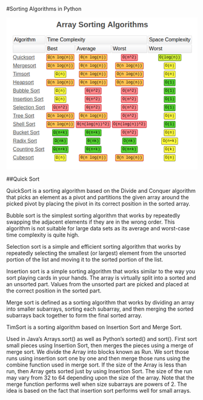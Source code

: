 #Sorting Algorithms in Python

![alt text](https://github.com/paulnegz/sorts-py/blob/main/sorts.png)

##Quick Sort 

QuickSort is a sorting algorithm based on the Divide and Conquer algorithm that picks an element as a pivot and partitions the given array around the picked pivot by placing the pivot in its correct position in the sorted array.


Bubble sort is the simplest sorting algorithm that works by repeatedly swapping the adjacent elements if they are in the wrong order. This algorithm is not suitable for large data sets as its average and worst-case time complexity is quite high.

Selection sort is a simple and efficient sorting algorithm that works by repeatedly selecting the smallest (or largest) element from the unsorted portion of the list and moving it to the sorted portion of the list. 

Insertion sort is a simple sorting algorithm that works similar to the way you sort playing cards in your hands. The array is virtually split into a sorted and an unsorted part. Values from the unsorted part are picked and placed at the correct position in the sorted part.

Merge sort is defined as a sorting algorithm that works by dividing an array into smaller subarrays, sorting each subarray, and then merging the sorted subarrays back together to form the final sorted array.


TimSort is a sorting algorithm based on Insertion Sort and Merge Sort.

Used in Java’s Arrays.sort() as well as Python’s sorted() and sort().
First sort small pieces using Insertion Sort, then merges the pieces using a merge of merge sort.
We divide the Array into blocks known as Run. We sort those runs using insertion sort one by one and then merge those runs using the combine function used in merge sort. If the size of the Array is less than run, then Array gets sorted just by using Insertion Sort. The size of the run may vary from 32 to 64 depending upon the size of the array. Note that the merge function performs well when size subarrays are powers of 2. The idea is based on the fact that insertion sort performs well for small arrays.
